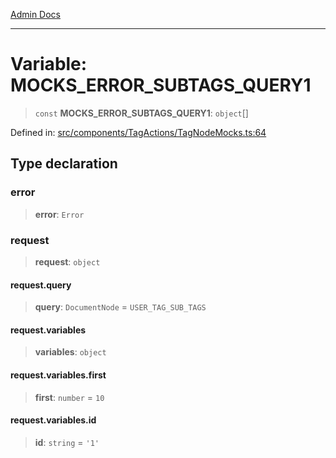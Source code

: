 [Admin Docs](/)

***

# Variable: MOCKS\_ERROR\_SUBTAGS\_QUERY1

> `const` **MOCKS\_ERROR\_SUBTAGS\_QUERY1**: `object`[]

Defined in: [src/components/TagActions/TagNodeMocks.ts:64](https://github.com/gautam-divyanshu/talawa-admin/blob/10f2081e01fc4f6c0767e35f8c4ed3f09fb1baac/src/components/TagActions/TagNodeMocks.ts#L64)

## Type declaration

### error

> **error**: `Error`

### request

> **request**: `object`

#### request.query

> **query**: `DocumentNode` = `USER_TAG_SUB_TAGS`

#### request.variables

> **variables**: `object`

#### request.variables.first

> **first**: `number` = `10`

#### request.variables.id

> **id**: `string` = `'1'`
